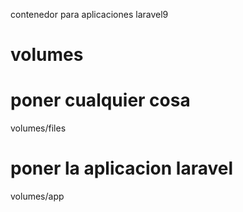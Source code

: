 contenedor para aplicaciones laravel9

# volumes ####################

# poner cualquier cosa
volumes/files 

# poner la aplicacion laravel
volumes/app 

